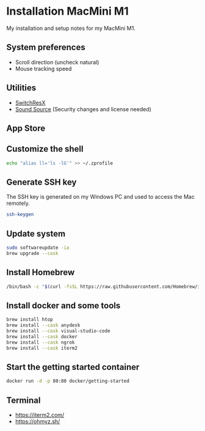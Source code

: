 # Installation MacMini M1

My installation and setup notes for my MacMini M1. 

## System preferences

- Scroll direction (uncheck natural)
- Mouse tracking speed

## Utilities

- [SwitchResX](https://www.madrau.com)
- [Sound Source](https://rogueamoeba.com/soundsource/) (Security changes and license needed)

## App Store

## Customize the shell

```bash
echo "alias ll='ls -lG'" >> ~/.zprofile
```

## Generate SSH key

The SSH key is generated on my Windows PC and used to access the Mac remotely.

```bash
ssh-keygen
```

## Update system

```bash
sudo softwareupdate -ia
brew upgrade --cask
```

## Install Homebrew

```bash
/bin/bash -c "$(curl -fsSL https://raw.githubusercontent.com/Homebrew/install/HEAD/install.sh)"
```

## Install docker and some tools

```bash
brew install htop
brew install --cask anydesk
brew install --cask visual-studio-code
brew install --cask docker
brew install --cask ngrok
brew install --cask iterm2
```

## Start the getting started container

```bash
docker run -d -p 80:80 docker/getting-started
```

## Terminal

- https://iterm2.com/
- https://ohmyz.sh/
